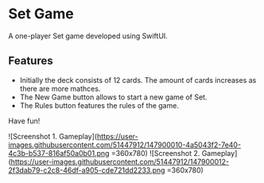 # Set Game
A one-player Set game developed using SwiftUI.

## Features

* Initially the deck consists of 12 cards. The amount of cards increases as there are more mathces.
* The New Game button allows to start a new game of Set.
* The Rules button features the rules of the game.

Have fun! 

![Screenshot 1. Gameplay](https://user-images.githubusercontent.com/51447912/147900010-4a5043f2-7e40-4c3b-b537-816af50a0b01.png =360x780)
![Screenshot 2. Gameplay](https://user-images.githubusercontent.com/51447912/147900012-2f3dab79-c2c8-46df-a905-cde721dd2233.png =360x780)
